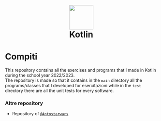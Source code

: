 <div align="center">
    <h1><img src="https://upload.wikimedia.org/wikipedia/commons/thumb/0/06/Kotlin_Icon.svg/2048px-Kotlin_Icon.svg.png" width="80px"><br>Kotlin</h1>
</div>

# Compiti
This repository contains all the exercises and programs that I made in Kotlin during the school year 2022/2023.<br>
The repository is made so that it contains in the <code>main</code> directory all the programs/classes that I developed for esercitazioni while in the <code>test</code> directory there are all the unit tests for every software.<br>
### Altre repository
- Repository of <a href="https://github.com/Antostarwars/KotlinSchool"><code>@Antostarwars</code></a><br>